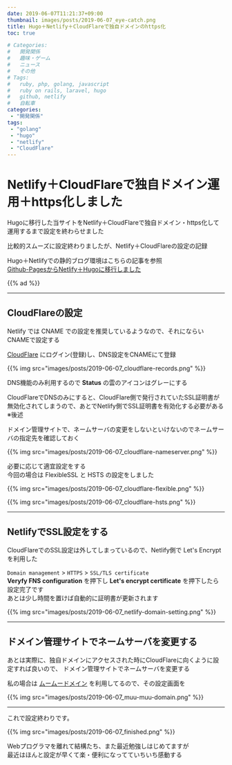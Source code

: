 ```yaml
---
date: 2019-06-07T11:21:37+09:00
thumbnail: images/posts/2019-06-07_eye-catch.png
title: Hugo＋Netlify＋CloudFlareで独自ドメインのhttps化
toc: true

# Categories:
#   開発関係
#   趣味・ゲーム
#   ニュース
#   その他
# Tags:
#   ruby, php, golang, javascript
#   ruby on rails, laravel, hugo
#   github, netlify
#   自転車
categories:
 - "開発関係"
tags:
 - "golang"
 - "hugo"
 - "netlify"
 - "CloudFlare"
---
```


# Netlify＋CloudFlareで独自ドメイン運用＋https化しました

Hugoに移行した当サイトをNetlify＋CloudFlareで独自ドメイン・https化して運用するまで設定を終わらせました

比較的スムーズに設定終わりましたが、Netlify＋CloudFlareの設定の記録

Hugo＋Netlifyでの静的ブログ環境はこちらの記事を参照  
[Github-PagesからNetlify＋Hugoに移行しました](https://masaqu.id/posts/2019-06-06_first_post/)

{{% ad %}}

* * *

## CloudFlareの設定

Netlify では CNAME での設定を推奨しているようなので、それにならい CNAMEで設定する

[CloudFlare](https://www.cloudflare.com) にログイン(登録)し、DNS設定をCNAMEにて登録

{{% img src="images/posts/2019-06-07_cloudflare-records.png" %}}

DNS機能のみ利用するので __Status__ の雲のアイコンはグレーにする

CloudFlareでDNSのみにすると、CloudFlare側で発行されていたSSL証明書が無効化されてしまうので、あとでNetlify側でSSL証明書を有効化する必要がある ※後述

ドメイン管理サイトで、ネームサーバの変更をしないといけないのでネームサーバの指定先を確認しておく

{{% img src="images/posts/2019-06-07_cloudflare-nameserver.png" %}}

必要に応じて適宜設定をする  
今回の場合は FlexibleSSL と HSTS の設定をしました

{{% img src="images/posts/2019-06-07_cloudflare-flexible.png" %}}

{{% img src="images/posts/2019-06-07_cloudflare-hsts.png" %}}
* * *

## NetlifyでSSL設定をする

CloudFlareでのSSL設定は外してしまっているので、Netlify側で Let's Encrypt を利用した

<code>Domain management</code> > <code>HTTPS</code> > <code>SSL/TLS certificate</code>  
__Veryfy FNS configuration__ を押下し __Let's encrypt certificate__ を押下したら設定完了です  
あとは少し時間を置けば自動的に証明書が更新されます

{{% img src="images/posts/2019-06-07_netlify-domain-setting.png" %}}

* * *

## ドメイン管理サイトでネームサーバを変更する

あとは実際に、独自ドメインにアクセスされた時にCloudFlareに向くように設定すれば良いので、
ドメイン管理サイトでネームサーバを変更する

私の場合は [ムームードメイン](https://muumuu-domain.com) を利用してるので、その設定画面を

{{% img src="images/posts/2019-06-07_muu-muu-domain.png" %}}

* * *

これで設定終わりです。

{{% img src="images/posts/2019-06-07_finished.png" %}}

Webプログラマを離れて結構たち、また最近勉強しはじめてますが  
最近はほんと設定が早くて楽・便利になってていちいち感動する
